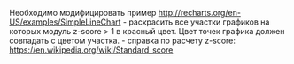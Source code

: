Необходимо модифицировать пример http://recharts.org/en-US/examples/SimpleLineChart - раскрасить все участки графиков на которых модуль z-score > 1 в красный цвет. Цвет точек графика должен совпадать с цветом участка. - справка по расчету z-score: https://en.wikipedia.org/wiki/Standard_score